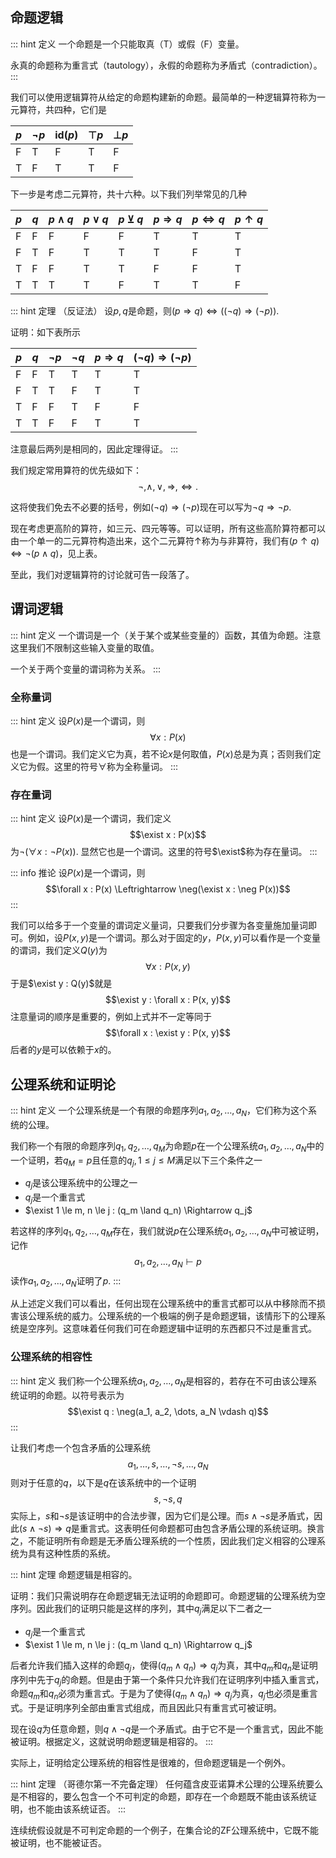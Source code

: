 
## 命题逻辑

::: hint 定义
一个命题是一个只能取真（T）或假（F）变量。

永真的命题称为重言式（tautology），永假的命题称为矛盾式（contradiction）。
:::

我们可以使用逻辑算符从给定的命题构建新的命题。最简单的一种逻辑算符称为一元算符，共四种，它们是

| $p$ | $\neg p$ | $\mathrm{id}(p)$ | $\top p$ | $\bot p$ |
|--|--|--|--|--|
| F | T | F | T | F |
| T | F | T | T | F |

下一步是考虑二元算符，共十六种。以下我们列举常见的几种

| $p$ | $q$ | $p \land q$ | $p \lor q$ | $p \veebar q$ | $p \Rightarrow q$ | $p \Leftrightarrow q$ | $p \uparrow q$ |
|--|--|--|--|--|--|--|--|
| F | F | F | F | F | T | T | T |
| F | T | F | T | T | T | F | T |
| T | F | F | T | T | F | F | T |
| T | T | T | T | F | T | T | F |

::: hint 定理 （反证法）
设$p, q$是命题，则$(p \Rightarrow q) \Leftrightarrow ((\neg q) \Rightarrow (\neg p))$.

证明：如下表所示

| $p$ | $q$ | $\neg p$ | $\neg q$ | $p \Rightarrow q$ | $(\neg q) \Rightarrow (\neg p)$ |
|--|--|--|--|--|--|
| F | F | T | T | T | T |
| F | T | T | F | T | T |
| T | F | F | T | F | F |
| T | T | F | F | T | T |

注意最后两列是相同的，因此定理得证。
:::

我们规定常用算符的优先级如下：
$$\neg, \land, \lor, \Rightarrow, \Leftrightarrow.$$

这将使我们免去不必要的括号，例如$(\neg q) \Rightarrow (\neg p)$现在可以写为$\neg q \Rightarrow \neg p$.

现在考虑更高阶的算符，如三元、四元等等。可以证明，所有这些高阶算符都可以由一个单一的二元算符构造出来，这个二元算符$\uparrow$称为与非算符，我们有$(p \uparrow q) \Leftrightarrow \neg(p \land q)$，见上表。

至此，我们对逻辑算符的讨论就可告一段落了。

## 谓词逻辑

::: hint 定义
一个谓词是一个（关于某个或某些变量的）函数，其值为命题。注意这里我们不限制这些输入变量的取值。

一个关于两个变量的谓词称为关系。
:::

### 全称量词

::: hint 定义
设$P(x)$是一个谓词，则
$$\forall x: P(x)$$
也是一个谓词。我们定义它为真，若不论$x$是何取值，$P(x)$总是为真；否则我们定义它为假。这里的符号$\forall$称为全称量词。
:::

### 存在量词

::: hint 定义
设$P(x)$是一个谓词，我们定义
$$\exist x : P(x)$$
为$\neg(\forall x: \neg P(x))$. 显然它也是一个谓词。这里的符号$\exist$称为存在量词。
:::

::: info 推论
设$P(x)$是一个谓词，则
$$\forall x : P(x) \Leftrightarrow \neg(\exist x : \neg P(x))$$
:::

我们可以给多于一个变量的谓词定义量词，只要我们分步骤为各变量施加量词即可。例如，设$P(x, y)$是一个谓词。那么对于固定的$y$，$P(x, y)$可以看作是一个变量的谓词，我们定义$Q(y)$为
$$\forall x : P(x, y)$$
于是$\exist y : Q(y)$就是
$$\exist y : \forall x : P(x, y)$$
注意量词的顺序是重要的，例如上式并不一定等同于
$$\forall x : \exist y : P(x, y)$$
后者的$y$是可以依赖于$x$的。

## 公理系统和证明论

::: hint 定义
一个公理系统是一个有限的命题序列$a_1, a_2, \dots, a_N$，它们称为这个系统的公理。

我们称一个有限的命题序列$q_1, q_2, \dots, q_M$为命题$p$在一个公理系统$a_1, a_2, \dots, a_N$中的一个证明，若$q_M = p$且任意的$q_j, 1 \le j \le M$满足以下三个条件之一
- $q_j$是该公理系统中的公理之一
- $q_j$是一个重言式
- $\exist 1 \le m, n \le j : (q_m \land q_n) \Rightarrow q_j$

若这样的序列$q_1, q_2, \dots, q_M$存在，我们就说$p$在公理系统$a_1, a_2, \dots, a_N$中可被证明，记作
$$a_1, a_2, \dots, a_N \vdash p$$
读作$a_1, a_2, \dots, a_N$证明了$p$.
:::

从上述定义我们可以看出，任何出现在公理系统中的重言式都可以从中移除而不损害该公理系统的威力。公理系统的一个极端的例子是命题逻辑，该情形下的公理系统是空序列。这意味着任何我们可在命题逻辑中证明的东西都只不过是重言式。

### 公理系统的相容性

::: hint 定义
我们称一个公理系统$a_1, a_2, \dots, a_N$是相容的，若存在不可由该公理系统证明的命题。以符号表示为
$$\exist q : \neg(a_1, a_2, \dots, a_N \vdash q)$$
:::

让我们考虑一个包含矛盾的公理系统
$$a_1, \dots, s, \dots, \neg s, \dots, a_N$$
则对于任意的$q$，以下是$q$在该系统中的一个证明
$$s, \neg s, q$$
实际上，$s$和$\neg s$是该证明中的合法步骤，因为它们是公理。而$s \land  \neg s$是矛盾式，因此$(s \land  \neg s) \Rightarrow q$是重言式。这表明任何命题都可由包含矛盾公理的系统证明。换言之，不能证明所有命题是无矛盾公理系统的一个性质，因此我们定义相容的公理系统为具有这种性质的系统。

::: hint 定理
命题逻辑是相容的。

证明：我们只需说明存在命题逻辑无法证明的命题即可。命题逻辑的公理系统为空序列。因此我们的证明只能是这样的序列，其中$q_j$满足以下二者之一
- $q_j$是一个重言式
- $\exist 1 \le m, n \le j : (q_m \land q_n) \Rightarrow q_j$

后者允许我们插入这样的命题$q_j$，使得$(q_m \land q_n) \Rightarrow q_j$为真，其中$q_m$和$q_n$是证明序列中先于$q_j$的命题。但是由于第一个条件只允许我们在证明序列中插入重言式，命题$q_m$和$q_n$必须为重言式。于是为了使得$(q_m \land q_n) \Rightarrow q_j$为真，$q_j$也必须是重言式。于是证明序列全部由重言式组成，而且因此只有重言式可被证明。

现在设$q$为任意命题，则$q \land \neg q$是一个矛盾式。由于它不是一个重言式，因此不能被证明。根据定义，这就说明命题逻辑是相容的。
:::

实际上，证明给定公理系统的相容性是很难的，但命题逻辑是一个例外。

::: hint 定理 （哥德尔第一不完备定理）
任何蕴含皮亚诺算术公理的公理系统要么是不相容的，要么包含一个不可判定的命题，即存在一个命题既不能由该系统证明，也不能由该系统证否。
:::

连续统假设就是不可判定命题的一个例子，在集合论的ZF公理系统中，它既不能被证明，也不能被证否。
